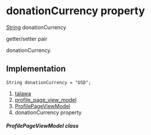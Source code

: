 
<div>

# donationCurrency property

</div>


[String](https://api.flutter.dev/flutter/dart-core/String-class.html)
donationCurrency


getter/setter pair




donationCurrency.



## Implementation

``` language-dart
String donationCurrency = "USD";
```







1.  [talawa](../../index.md)
2.  [profile_page_view_model](../../view_model_after_auth_view_models_profile_view_models_profile_page_view_model/)
3.  [ProfilePageViewModel](../../view_model_after_auth_view_models_profile_view_models_profile_page_view_model/ProfilePageViewModel-class.md)
4.  donationCurrency property

##### ProfilePageViewModel class







